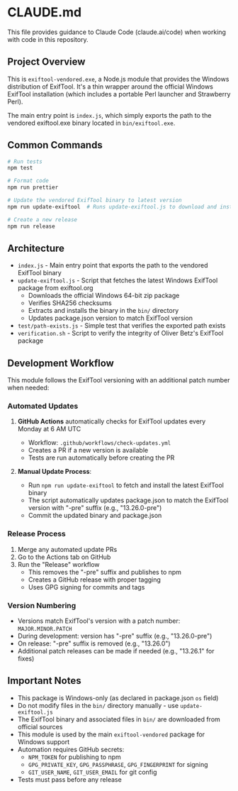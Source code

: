 # CLAUDE.md

This file provides guidance to Claude Code (claude.ai/code) when working with code in this repository.

## Project Overview

This is `exiftool-vendored.exe`, a Node.js module that provides the Windows distribution of ExifTool. It's a thin wrapper around the official Windows ExifTool installation (which includes a portable Perl launcher and Strawberry Perl).

The main entry point is `index.js`, which simply exports the path to the vendored exiftool.exe binary located in `bin/exiftool.exe`.

## Common Commands

```bash
# Run tests
npm test

# Format code
npm run prettier

# Update the vendored ExifTool binary to latest version
npm run update-exiftool  # Runs update-exiftool.js to download and install latest ExifTool

# Create a new release
npm run release
```

## Architecture

- `index.js` - Main entry point that exports the path to the vendored ExifTool binary
- `update-exiftool.js` - Script that fetches the latest Windows ExifTool package from exiftool.org
  - Downloads the official Windows 64-bit zip package
  - Verifies SHA256 checksums
  - Extracts and installs the binary in the `bin/` directory
  - Updates package.json version to match ExifTool version
- `test/path-exists.js` - Simple test that verifies the exported path exists
- `verification.sh` - Script to verify the integrity of Oliver Betz's ExifTool package

## Development Workflow

This module follows the ExifTool versioning with an additional patch number when needed:

### Automated Updates

1. **GitHub Actions** automatically checks for ExifTool updates every Monday at 6 AM UTC
   - Workflow: `.github/workflows/check-updates.yml`
   - Creates a PR if a new version is available
   - Tests are run automatically before creating the PR

2. **Manual Update Process**:
   - Run `npm run update-exiftool` to fetch and install the latest ExifTool binary
   - The script automatically updates package.json to match the ExifTool version with "-pre" suffix (e.g., "13.26.0-pre")
   - Commit the updated binary and package.json

### Release Process

1. Merge any automated update PRs
2. Go to the Actions tab on GitHub
3. Run the "Release" workflow
   - This removes the "-pre" suffix and publishes to npm
   - Creates a GitHub release with proper tagging
   - Uses GPG signing for commits and tags

### Version Numbering

- Versions match ExifTool's version with a patch number: `MAJOR.MINOR.PATCH`
- During development: version has "-pre" suffix (e.g., "13.26.0-pre")
- On release: "-pre" suffix is removed (e.g., "13.26.0")
- Additional patch releases can be made if needed (e.g., "13.26.1" for fixes)

## Important Notes

- This package is Windows-only (as declared in package.json `os` field)
- Do not modify files in the `bin/` directory manually - use `update-exiftool.js`
- The ExifTool binary and associated files in `bin/` are downloaded from official sources
- This module is used by the main `exiftool-vendored` package for Windows support
- Automation requires GitHub secrets:
  - `NPM_TOKEN` for publishing to npm
  - `GPG_PRIVATE_KEY`, `GPG_PASSPHRASE`, `GPG_FINGERPRINT` for signing
  - `GIT_USER_NAME`, `GIT_USER_EMAIL` for git config
- Tests must pass before any release